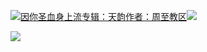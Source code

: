 [![](https://res.chinacath.cn/web/2024/11/08/1731030050068.png@!w100h100)因你圣血身上流专辑：天韵作者：周至教区![](https://res.chinacath.cn/web/icon/play-128.png)](http://www.zhouzhidiocese.com/track/107444)

![](https://res.chinacath.cn/web/images/2022/12/02/1669941534590.jpg)